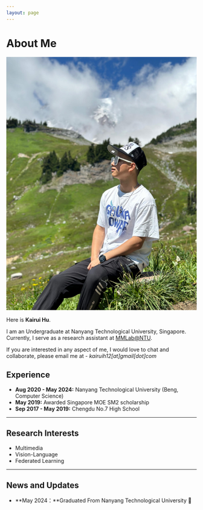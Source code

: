 ```yaml
---
layout: page
---
```


# About Me

<img src="https://github.com/KairuiHu/KairuiHu.github.io/blob/main/Kairui_bio.jpg">

Here is **Kairui Hu**.

I am an Undergraduate at Nanyang Technological University, Singapore. Currently, I serve as a research assistant at [MMLab@NTU](https://www.mmlab-ntu.com/).

If you are interested in any aspect of me, I would love to chat and collaborate, please email me at - *kairuih12[at]gmail[dot]com*

## Experience

- **Aug 2020 - May 2024:** Nanyang Technological University (Beng, Computer Science)
- **May 2019:** Awarded Singapore MOE SM2 scholarship
- **Sep 2017 - May 2019:** Chengdu No.7 High School

---

## Research Interests

- Multimedia
- Vision-Language
- Federated Learning

---

## News and Updates

- **May 2024：**Graduated From Nanyang Technological University 🎉

